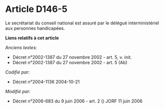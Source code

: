 # Article D146-5

Le secrétariat du conseil national est assuré par le délégué interministériel aux personnes handicapées.

**Liens relatifs à cet article**

_Anciens textes_:

  - Décret n°2002-1387 du 27 novembre 2002 - art. 5, v. init.
  - Décret n°2002-1387 du 27 novembre 2002 - art. 5 (Ab)

_Codifié par_:

  - Décret n°2004-1136 2004-10-21

_Modifié par_:

  - Décret n°2006-683 du 9 juin 2006 - art. 2 () JORF 11 juin 2006

